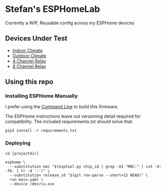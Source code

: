 # Stefan's ESPHomeLab

Currently a WIP, Reusable config across my ESPHome devices

## Devices Under Test

- [Indoor Climate](./climate-indoor/)
- [Outdoor Climate](./climate-outdoor/)
- [4 Channel Relay](./relay-4x-channel/)
- [8 Channel Relay](./relay-8x-channel/)

## Using this repo

### Installing ESPHome Manually

I prefer using the [Command Line](https://esphome.io/guides/getting_started_command_line.html)
to build this firmware.

The ESPHome instructions leave out versioning detail required for compatibility.
The included requirements.txt should solve that.

```shell
pip3 install -r requirements.txt
```

### Deploying

```shell
cd [projectdir]

esphome \
  --substitution mac "$(esptool.py chip_id | grep -m1 "MAC:" | cut -d: -f6- | tr -d ':')" \
  --substitution release_id "$(git rev-parse --short=12 HEAD)" \
  run main.yaml \
  --device /dev/cu.xxx
```

